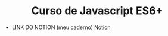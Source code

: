 <h1 align="center">Curso de Javascript ES6+</h1>


 - LINK DO NOTION (meu caderno)
 <a href="https://www.notion.so/Origamid-JavaScript-905f7da2fac64858b60e11b126021a25">Notion</a>
